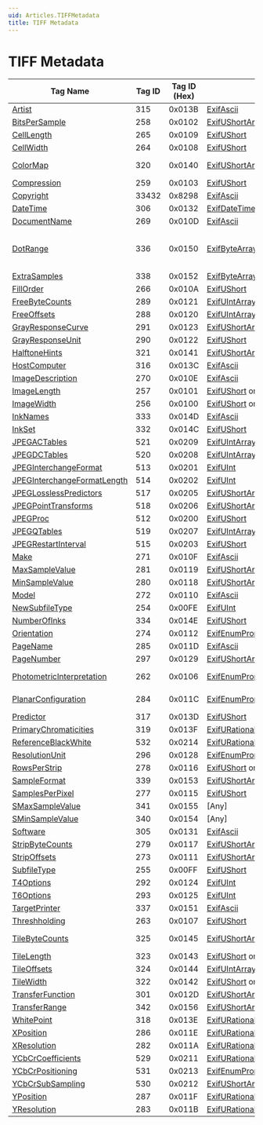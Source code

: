 ```yaml
---
uid: Articles.TIFFMetadata
title: TIFF Metadata
---
```


# TIFF Metadata #

Tag Name | Tag ID | Tag ID (Hex) | Property Type | Value Type
---------|--------|--------------|---------------|-----------
[Artist](xref:ExifLibrary.ExifTag.Artist) | 315 | 0x013B | [ExifAscii](xref:ExifLibrary.ExifAscii) | string
[BitsPerSample](xref:ExifLibrary.ExifTag.BitsPerSample) | 258 | 0x0102 | [ExifUShortArray](xref:ExifLibrary.ExifUShortArray) | ushort[3]
[CellLength](xref:ExifLibrary.ExifTag.CellLength) | 265 | 0x0109 | [ExifUShort](xref:ExifLibrary.ExifUShort) | ushort
[CellWidth](xref:ExifLibrary.ExifTag.CellWidth) | 264 | 0x0108 | [ExifUShort](xref:ExifLibrary.ExifUShort) | ushort
[ColorMap](xref:ExifLibrary.ExifTag.ColorMap) | 320 | 0x0140 | [ExifUShortArray](xref:ExifLibrary.ExifUShortArray) | ushort[3*(2^BitsPerSample)]
[Compression](xref:ExifLibrary.ExifTag.Compression) | 259 | 0x0103 | [ExifUShort](xref:ExifLibrary.ExifUShort) | ushort
[Copyright](xref:ExifLibrary.ExifTag.Copyright) | 33432 | 0x8298 | [ExifAscii](xref:ExifLibrary.ExifAscii) | string
[DateTime](xref:ExifLibrary.ExifTag.DateTime) | 306 | 0x0132 | [ExifDateTime](xref:ExifLibrary.ExifDateTime) | DateTime
[DocumentName](xref:ExifLibrary.ExifTag.DocumentName) | 269 | 0x010D | [ExifAscii](xref:ExifLibrary.ExifAscii) | string
[DotRange](xref:ExifLibrary.ExifTag.DotRange) | 336 | 0x0150 | [ExifByteArray](xref:ExifLibrary.ExifByteArray) or [ExifUShortArray](xref:ExifLibrary.ExifUShortArray) | byte[2 or 2\*NumberOfInks] or ushort[2 or 2\*NumberOfInks]
[ExtraSamples](xref:ExifLibrary.ExifTag.ExtraSamples) | 338 | 0x0152 | [ExifByteArray](xref:ExifLibrary.ExifByteArray) | byte[]
[FillOrder](xref:ExifLibrary.ExifTag.FillOrder) | 266 | 0x010A | [ExifUShort](xref:ExifLibrary.ExifUShort) | ushort
[FreeByteCounts](xref:ExifLibrary.ExifTag.FreeByteCounts) | 289 | 0x0121 | [ExifUIntArray](xref:ExifLibrary.ExifUIntArray) | uint[]
[FreeOffsets](xref:ExifLibrary.ExifTag.FreeOffsets) | 288 | 0x0120 | [ExifUIntArray](xref:ExifLibrary.ExifUIntArray) | uint[]
[GrayResponseCurve](xref:ExifLibrary.ExifTag.GrayResponseCurve) | 291 | 0x0123 | [ExifUShortArray](xref:ExifLibrary.ExifUShortArray) | ushort[2^BitsPerSample]
[GrayResponseUnit](xref:ExifLibrary.ExifTag.GrayResponseUnit) | 290 | 0x0122 | [ExifUShort](xref:ExifLibrary.ExifUShort) | ushort
[HalftoneHints](xref:ExifLibrary.ExifTag.HalftoneHints) | 321 | 0x0141 | [ExifUShortArray](xref:ExifLibrary.ExifUShortArray) | ushort[2]
[HostComputer](xref:ExifLibrary.ExifTag.HostComputer) | 316 | 0x013C | [ExifAscii](xref:ExifLibrary.ExifAscii) | string
[ImageDescription](xref:ExifLibrary.ExifTag.ImageDescription) | 270 | 0x010E | [ExifAscii](xref:ExifLibrary.ExifAscii) | string
[ImageLength](xref:ExifLibrary.ExifTag.ImageLength) | 257 | 0x0101 | [ExifUShort](xref:ExifLibrary.ExifUShort) or [ExifUInt](xref:ExifLibrary.ExifUInt) | ushort or uint
[ImageWidth](xref:ExifLibrary.ExifTag.ImageWidth) | 256 | 0x0100 | [ExifUShort](xref:ExifLibrary.ExifUShort) or [ExifUInt](xref:ExifLibrary.ExifUInt) | ushort or uint
[InkNames](xref:ExifLibrary.ExifTag.InkNames) | 333 | 0x014D | [ExifAscii](xref:ExifLibrary.ExifAscii) | string
[InkSet](xref:ExifLibrary.ExifTag.InkSet) | 332 | 0x014C | [ExifUShort](xref:ExifLibrary.ExifUShort) | ushort
[JPEGACTables](xref:ExifLibrary.ExifTag.JPEGACTables) | 521 | 0x0209 | [ExifUIntArray](xref:ExifLibrary.ExifUIntArray) | uint[SamplesPerPixel]
[JPEGDCTables](xref:ExifLibrary.ExifTag.JPEGDCTables) | 520 | 0x0208 | [ExifUIntArray](xref:ExifLibrary.ExifUIntArray) | uint[SamplesPerPixel]
[JPEGInterchangeFormat](xref:ExifLibrary.ExifTag.JPEGInterchangeFormat) | 513 | 0x0201 | [ExifUInt](xref:ExifLibrary.ExifUInt) | uint
[JPEGInterchangeFormatLength](xref:ExifLibrary.ExifTag.JPEGInterchangeFormatLength) | 514 | 0x0202 | [ExifUInt](xref:ExifLibrary.ExifUInt) | uint
[JPEGLosslessPredictors](xref:ExifLibrary.ExifTag.JPEGLosslessPredictors) | 517 | 0x0205 | [ExifUShortArray](xref:ExifLibrary.ExifUShortArray) | ushort[SamplesPerPixel]
[JPEGPointTransforms](xref:ExifLibrary.ExifTag.JPEGPointTransforms) | 518 | 0x0206 | [ExifUShortArray](xref:ExifLibrary.ExifUShortArray) | ushort[SamplesPerPixel]
[JPEGProc](xref:ExifLibrary.ExifTag.JPEGProc) | 512 | 0x0200 | [ExifUShort](xref:ExifLibrary.ExifUShort) | ushort
[JPEGQTables](xref:ExifLibrary.ExifTag.JPEGQTables) | 519 | 0x0207 | [ExifUIntArray](xref:ExifLibrary.ExifUIntArray) | uint[SamplesPerPixel]
[JPEGRestartInterval](xref:ExifLibrary.ExifTag.JPEGRestartInterval) | 515 | 0x0203 | [ExifUShort](xref:ExifLibrary.ExifUShort) | ushort
[Make](xref:ExifLibrary.ExifTag.Make) | 271 | 0x010F | [ExifAscii](xref:ExifLibrary.ExifAscii) | string
[MaxSampleValue](xref:ExifLibrary.ExifTag.MaxSampleValue) | 281 | 0x0119 | [ExifUShortArray](xref:ExifLibrary.ExifUShortArray) | ushort[SamplesPerPixel]
[MinSampleValue](xref:ExifLibrary.ExifTag.MinSampleValue) | 280 | 0x0118 | [ExifUShortArray](xref:ExifLibrary.ExifUShortArray) | ushort[SamplesPerPixel]
[Model](xref:ExifLibrary.ExifTag.Model) | 272 | 0x0110 | [ExifAscii](xref:ExifLibrary.ExifAscii) | string
[NewSubfileType](xref:ExifLibrary.ExifTag.NewSubfileType) | 254 | 0x00FE | [ExifUInt](xref:ExifLibrary.ExifUInt) | uint
[NumberOfInks](xref:ExifLibrary.ExifTag.NumberOfInks) | 334 | 0x014E | [ExifUShort](xref:ExifLibrary.ExifUShort) | ushort
[Orientation](xref:ExifLibrary.ExifTag.Orientation) | 274 | 0x0112 | [ExifEnumProperty\<Orientation>](xref:ExifLibrary.ExifEnumProperty`1) | enum [(Orientation)](xref:ExifLibrary.Orientation)
[PageName](xref:ExifLibrary.ExifTag.PageName) | 285 | 0x011D | [ExifAscii](xref:ExifLibrary.ExifAscii) | string
[PageNumber](xref:ExifLibrary.ExifTag.PageNumber) | 297 | 0x0129 | [ExifUShortArray](xref:ExifLibrary.ExifUShortArray) | ushort[2]
[PhotometricInterpretation](xref:ExifLibrary.ExifTag.PhotometricInterpretation) | 262 | 0x0106 | [ExifEnumProperty\<PhotometricInterpretation>](xref:ExifLibrary.ExifEnumProperty`1) | enum [(PhotometricInterpretation)](xref:ExifLibrary.PhotometricInterpretation)
[PlanarConfiguration](xref:ExifLibrary.ExifTag.PlanarConfiguration) | 284 | 0x011C | [ExifEnumProperty\<PlanarConfiguration>](xref:ExifLibrary.ExifEnumProperty`1) | enum [(PlanarConfiguration)](xref:ExifLibrary.PlanarConfiguration)
[Predictor](xref:ExifLibrary.ExifTag.Predictor) | 317 | 0x013D | [ExifUShort](xref:ExifLibrary.ExifUShort) | ushort
[PrimaryChromaticities](xref:ExifLibrary.ExifTag.PrimaryChromaticities) | 319 | 0x013F | [ExifURationalArray](xref:ExifLibrary.ExifURationalArray) | [MathEx.UFraction32[6]](xref:ExifLibrary.MathEx.UFraction32)
[ReferenceBlackWhite](xref:ExifLibrary.ExifTag.ReferenceBlackWhite) | 532 | 0x0214 | [ExifURationalArray](xref:ExifLibrary.ExifURationalArray) | [MathEx.UFraction32[6]](xref:ExifLibrary.MathEx.UFraction32)
[ResolutionUnit](xref:ExifLibrary.ExifTag.ResolutionUnit) | 296 | 0x0128 | [ExifEnumProperty\<ResolutionUnit>](xref:ExifLibrary.ExifEnumProperty`1) | enum [(ResolutionUnit)](xref:ExifLibrary.ResolutionUnit)
[RowsPerStrip](xref:ExifLibrary.ExifTag.RowsPerStrip) | 278 | 0x0116 | [ExifUShort](xref:ExifLibrary.ExifUShort) or [ExifUInt](xref:ExifLibrary.ExifUInt) | ushort or uint
[SampleFormat](xref:ExifLibrary.ExifTag.SampleFormat) | 339 | 0x0153 | [ExifUShortArray](xref:ExifLibrary.ExifUShortArray) | ushort[SamplesPerPixel]
[SamplesPerPixel](xref:ExifLibrary.ExifTag.SamplesPerPixel) | 277 | 0x0115 | [ExifUShort](xref:ExifLibrary.ExifUShort) | ushort
[SMaxSampleValue](xref:ExifLibrary.ExifTag.SMaxSampleValue) | 341 | 0x0155 | [Any] | Any[SamplesPerPixel]
[SMinSampleValue](xref:ExifLibrary.ExifTag.SMinSampleValue) | 340 | 0x0154 | [Any] | Any[SamplesPerPixel]
[Software](xref:ExifLibrary.ExifTag.Software) | 305 | 0x0131 | [ExifAscii](xref:ExifLibrary.ExifAscii) | string
[StripByteCounts](xref:ExifLibrary.ExifTag.StripByteCounts) | 279 | 0x0117 | [ExifUShortArray](xref:ExifLibrary.ExifUShortArray) or [ExifUIntArray](xref:ExifLibrary.ExifUIntArray) | ushort[] or uint[]
[StripOffsets](xref:ExifLibrary.ExifTag.StripOffsets) | 273 | 0x0111 | [ExifUShortArray](xref:ExifLibrary.ExifUShortArray) or [ExifUIntArray](xref:ExifLibrary.ExifUIntArray) | ushort[] or uint[]
[SubfileType](xref:ExifLibrary.ExifTag.SubfileType) | 255 | 0x00FF | [ExifUShort](xref:ExifLibrary.ExifUShort) | ushort
[T4Options](xref:ExifLibrary.ExifTag.T4Options) | 292 | 0x0124 | [ExifUInt](xref:ExifLibrary.ExifUInt) | uint
[T6Options](xref:ExifLibrary.ExifTag.T6Options) | 293 | 0x0125 | [ExifUInt](xref:ExifLibrary.ExifUInt) | uint
[TargetPrinter](xref:ExifLibrary.ExifTag.TargetPrinter) | 337 | 0x0151 | [ExifAscii](xref:ExifLibrary.ExifAscii) | string
[Threshholding](xref:ExifLibrary.ExifTag.Threshholding) | 263 | 0x0107 | [ExifUShort](xref:ExifLibrary.ExifUShort) | ushort
[TileByteCounts](xref:ExifLibrary.ExifTag.TileByteCounts) | 325 | 0x0145 | [ExifUShortArray](xref:ExifLibrary.ExifUShortArray) or [ExifUIntArray](xref:ExifLibrary.ExifUIntArray) | ushort[TilesPerImage] or uint[TilesPerImage]
[TileLength](xref:ExifLibrary.ExifTag.TileLength) | 323 | 0x0143 | [ExifUShort](xref:ExifLibrary.ExifUShort) or [ExifUInt](xref:ExifLibrary.ExifUInt) | ushort or uint
[TileOffsets](xref:ExifLibrary.ExifTag.TileOffsets) | 324 | 0x0144 | [ExifUIntArray](xref:ExifLibrary.ExifUIntArray) | uint[TilesPerImage]
[TileWidth](xref:ExifLibrary.ExifTag.TileWidth) | 322 | 0x0142 | [ExifUShort](xref:ExifLibrary.ExifUShort) or [ExifUInt](xref:ExifLibrary.ExifUInt) | ushort or uint
[TransferFunction](xref:ExifLibrary.ExifTag.TransferFunction) | 301 | 0x012D | [ExifUShortArray](xref:ExifLibrary.ExifUShortArray) | ushort[3*256]
[TransferRange](xref:ExifLibrary.ExifTag.TransferRange) | 342 | 0x0156 | [ExifUShortArray](xref:ExifLibrary.ExifUShortArray) | ushort[6]
[WhitePoint](xref:ExifLibrary.ExifTag.WhitePoint) | 318 | 0x013E | [ExifURationalArray](xref:ExifLibrary.ExifURationalArray) | [MathEx.UFraction32[2]](xref:ExifLibrary.MathEx.UFraction32)
[XPosition](xref:ExifLibrary.ExifTag.XPosition) | 286 | 0x011E | [ExifURationalArray](xref:ExifLibrary.ExifURationalArray) | [MathEx.UFraction32[]](xref:ExifLibrary.MathEx.UFraction32)
[XResolution](xref:ExifLibrary.ExifTag.XResolution) | 282 | 0x011A | [ExifURational](xref:ExifLibrary.ExifURational) | [MathEx.UFraction32](xref:ExifLibrary.MathEx.UFraction32)
[YCbCrCoefficients](xref:ExifLibrary.ExifTag.YCbCrCoefficients) | 529 | 0x0211 | [ExifURationalArray](xref:ExifLibrary.ExifURationalArray) | [MathEx.UFraction32[3]](xref:ExifLibrary.MathEx.UFraction32)
[YCbCrPositioning](xref:ExifLibrary.ExifTag.YCbCrPositioning) | 531 | 0x0213 | [ExifEnumProperty\<YCbCrPositioning>](xref:ExifLibrary.ExifEnumProperty`1) | enum [(YCbCrPositioning)](xref:ExifLibrary.YCbCrPositioning)
[YCbCrSubSampling](xref:ExifLibrary.ExifTag.YCbCrSubSampling) | 530 | 0x0212 | [ExifUShortArray](xref:ExifLibrary.ExifUShortArray) | ushort[2]
[YPosition](xref:ExifLibrary.ExifTag.YPosition) | 287 | 0x011F | [ExifURationalArray](xref:ExifLibrary.ExifURationalArray) | [MathEx.UFraction32[]](xref:ExifLibrary.MathEx.UFraction32)
[YResolution](xref:ExifLibrary.ExifTag.YResolution) | 283 | 0x011B | [ExifURational](xref:ExifLibrary.ExifURational) | [MathEx.UFraction32](xref:ExifLibrary.MathEx.UFraction32)
